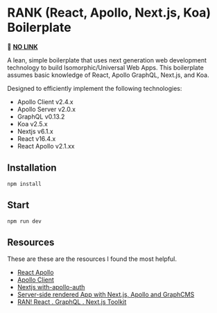 # RANK (React, Apollo, Next.js, Koa) Boilerplate

🚀 **[NO LINK](https://.com)**

A lean, simple boilerplate that uses next generation web development technology to build Isomorphic/Universal Web Apps. This boilerplate assumes basic knowledge of React, Apollo GraphQL, Next.js, and Koa.

Designed to efficiently implement the following technologies:
- Apollo Client v2.4.x
- Apollo Server v2.0.x
- GraphQL v0.13.2
- Koa v2.5.x
- Nextjs v6.1.x
- React v16.4.x
- React Apollo v2.1.xx

## Installation

`npm install`

## Start 

`npm run dev`

## Resources

These are these are the resources I found the most helpful.

- [React Apollo](https://github.com/apollographql/react-apollo)
- [Apollo Client](https://github.com/apollographql/apollo-client)  
- [Nextjs with-apollo-auth](https://github.com/zeit/next.js/tree/canary/examples/with-apollo-auth)
- [Server-side rendered App with Next.js, Apollo and GraphCMS](https://github.com/GraphCMS/example_01_nextjs_apollo) 
- [RAN! React . GraphQL . Next.js Toolkit](https://github.com/Sly777/ran) 